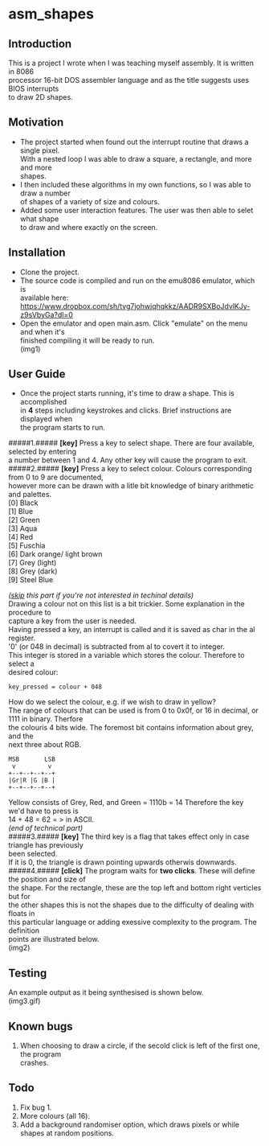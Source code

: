 # asm_shapes


## Introduction
This is a project I wrote when I was teaching myself assembly. It is written in 8086  
processor 16-bit DOS assembler language and as the title suggests uses BIOS interrupts  
to draw 2D shapes.

## Motivation
* The project started when found out the interrupt routine that draws a single pixel.   
  With a nested loop I was able to draw a square, a rectangle, and more and more  
 shapes.    
* I then included these algorithms in my own functions, so I was able to draw a number  
  of shapes of a variety of size and colours.  
* Added some user interaction features. The user was then able to selet what shape  
  to draw and where exactly on the screen.

## Installation
* Clone the project.
* The source code is compiled and run on the emu8086 emulator, which is  
  available here:
  https://www.dropbox.com/sh/tvg7johwjqhqkkz/AADR9SXBoJdvlKJy-z9sVbyGa?dl=0
* Open the emulator and open main.asm. Click "emulate" on the menu and when it's  
  finished compiling it will be ready to run.  
(img1)

## User Guide
* Once the project starts running, it's time to draw a shape. This is accomplished  
in **4** steps including keystrokes and clicks. Brief instructions are displayed when  
the program starts to run.  

#####1.#####
**[key]** Press a key to select shape. There are four available, selected by entering  
  a number between 1 and 4. Any other key will cause the program to exit.    
#####2.#####
**[key]** Press a key to select colour. Colours corresponding from 0 to 9 are documented,  
      however more can be drawn with a litle bit knowledge of binary arithmetic and palettes.  
    [0] Black  
    [1] Blue  
    [2] Green  
    [3] Aqua  
    [4] Red  
    [5] Fuschia  
    [6] Dark orange/ light brown  
    [7] Grey (light)  
    [8] Grey (dark)  
    [9] Steel Blue  

*([skip](#end) this part if you're not interested in techinal details)*  
   Drawing a colour not on this list is a bit trickier. Some explanation in the procedure to  
   capture a key from the user is needed.  
   Having pressed a key, an interrupt is called and it is saved as char in the al register.  
   '0' (or 048 in decimal) is subtracted from al to covert it to integer.  
   This integer is stored in a variable which stores the colour. Therefore to select a  
   desired colour:

```
key_pressed = colour + 048
```
   How do we select the colour, e.g. if we wish to draw in yellow?  
   The range of colours that can be used is from 0 to 0x0f, or 16 in decimal, or 1111 in binary.
   Therfore  
   the colouris 4 bits wide. The foremost bit contains information about grey, and the  
   next three about RGB. 
```
MSB       LSB
 v         v       
+--+--+--+--+
|Gr|R |G |B |
+--+--+--+--+
```
  
  Yellow consists of Grey, Red, and Green = 1110b = 14
  Therefore the key we'd have to press is  
  14 + 48 = 62 = > in ASCII.  
*<a id="end">(end of technical part)</a>*  
#####3.#####
**[key]** The third key is a flag that takes effect only in case triangle has previously  
      been selected.  
      If it is 0, the triangle is drawn pointing upwards otherwis downwards.  
#####4.#####
**[click]** The program waits for **two clicks**. These will define the position and size of  
   the shape. For the rectangle, these are the top left and bottom right verticles but for  
   the other shapes this is not the shapes due to the difficulty of dealing with floats in  
   this particular language or adding exessive complexity to the program. The definition  
   points are illustrated below.  
   (img2)

## Testing
An example output as it being synthesised is shown below.  
(img3.gif)

## Known bugs
1. When choosing to draw a circle, if the secold click is left of the first one, the program  
   crashes.

## Todo
1. Fix bug 1.
2. More colours (all 16).
3. Add a background randomiser option, which draws pixels or while shapes at random positions.
